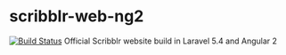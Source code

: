 # scribblr-web-ng2
[![Build Status](https://travis-ci.org/DriesH/scribblr-web-ng2.svg?branch=master)](https://travis-ci.org/DriesH/scribblr-web-ng2)
Official Scribblr website build in Laravel 5.4 and Angular 2
